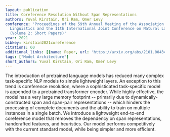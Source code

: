 ```yaml
---
layout: publication
title: Coreference Resolution Without Span Representations
authors: Yuval Kirstain, Ori Ram, Omer Levy
conference: 'Proceedings of the 59th Annual Meeting of the Association for Computational
  Linguistics and the 11th International Joint Conference on Natural Language Processing
  (Volume 2: Short Papers)'
year: 2021
bibkey: kirstain2021coreference
citations: 60
additional_links: [{name: Paper, url: 'https://arxiv.org/abs/2101.00434'}]
tags: ["Model Architecture"]
short_authors: Yuval Kirstain, Ori Ram, Omer Levy
---
```

The introduction of pretrained language models has reduced many complex
task-specific NLP models to simple lightweight layers. An exception to this
trend is coreference resolution, where a sophisticated task-specific model is
appended to a pretrained transformer encoder. While highly effective, the model
has a very large memory footprint -- primarily due to dynamically-constructed
span and span-pair representations -- which hinders the processing of complete
documents and the ability to train on multiple instances in a single batch. We
introduce a lightweight end-to-end coreference model that removes the
dependency on span representations, handcrafted features, and heuristics. Our
model performs competitively with the current standard model, while being
simpler and more efficient.